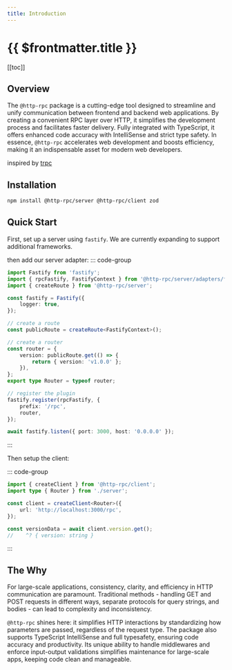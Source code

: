 ```yaml
---
title: Introduction
---
```


# {{ $frontmatter.title }}

[[toc]]

## Overview

The `@http-rpc` package is a cutting-edge tool designed to streamline and unify communication between frontend and backend web applications. By creating a convenient RPC layer over HTTP, it simplifies the development process and facilitates faster delivery. Fully integrated with TypeScript, it offers enhanced code accuracy with IntelliSense and strict type safety. In essence, `@http-rpc` accelerates web development and boosts efficiency, making it an indispensable asset for modern web developers.

inspired by [trpc](https://github.com/trpc/trpc)

## Installation

```sh
npm install @http-rpc/server @http-rpc/client zod
```

## Quick Start

First, set up a server using `fastify`. We are currently expanding to support additional frameworks.

then add our server adapter:
::: code-group

```ts [server.ts]
import Fastify from 'fastify';
import { rpcFastify, FastifyContext } from '@http-rpc/server/adapters/fastify';
import { createRoute } from '@http-rpc/server';

const fastify = Fastify({
	logger: true,
});

// create a route
const publicRoute = createRoute<FastifyContext>();

// create a router
const router = {
	version: publicRoute.get(() => {
		return { version: 'v1.0.0' };
	}),
};
export type Router = typeof router;

// register the plugin
fastify.register(rpcFastify, {
	prefix: '/rpc',
	router,
});

await fastify.listen({ port: 3000, host: '0.0.0.0' });
```

:::

Then setup the client:

::: code-group

```ts [client.ts]
import { createClient } from '@http-rpc/client';
import type { Router } from './server';

const client = createClient<Router>({
	url: 'http://localhost:3000/rpc',
});

const versionData = await client.version.get();
//    ^? { version: string }
```

:::

## The Why

For large-scale applications, consistency, clarity, and efficiency in HTTP communication are paramount. Traditional methods - handling GET and POST requests in different ways, separate protocols for query strings, and bodies - can lead to complexity and inconsistency.

`@http-rpc` shines here: it simplifies HTTP interactions by standardizing how parameters are passed, regardless of the request type. The package also supports TypeScript IntelliSense and full typesafety, ensuring code accuracy and productivity. Its unique ability to handle middlewares and enforce input-output validations simplifies maintenance for large-scale apps, keeping code clean and manageable.
